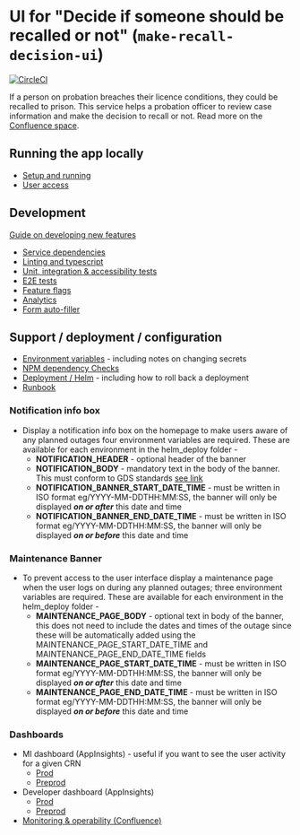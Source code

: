 # UI for "Decide if someone should be recalled or not" (`make-recall-decision-ui`)

[![CircleCI](https://dl.circleci.com/status-badge/img/gh/ministryofjustice/make-recall-decision-ui/tree/main.svg?style=svg)](https://dl.circleci.com/status-badge/redirect/gh/ministryofjustice/make-recall-decision-ui/tree/main)

If a person on probation breaches their licence conditions, they could be recalled to prison. This service helps a
probation officer to review case information and make the decision to recall or not.
Read more on the [Confluence space](https://dsdmoj.atlassian.net/wiki/spaces/MRD/overview).

## Running the app locally

* [Setup and running](./docs/setup-running.md)
* [User access](./docs/user-access.md)

## Development

[Guide on developing new features](./docs/developing-new-features.md)

* [Service dependencies](./docs/service-dependencies.md)
* [Linting and typescript](./docs/lint-typescript.md)
* [Unit, integration & accessibility tests](./docs/tests.md)
* [E2E tests](./docs/e2e-tests.md)
* [Feature flags](./docs/feature-flags.md)
* [Analytics](./docs/analytics.md)
* [Form auto-filler](./docs/autofill-forms.md)

## Support / deployment / configuration

* [Environment variables](./docs/env-vars.md) - including notes on changing secrets
* [NPM dependency Checks](./docs/npm-dependency-checks.md)
* [Deployment / Helm](./docs/helm-deploy.md) - including how to roll back a deployment
* [Runbook](./RUNBOOK.md)

### Notification info box

* Display a notification info box on the homepage to make users aware of any planned outages four environment variables
  are required. These are available for each environment in the helm_deploy folder -
    * **NOTIFICATION_HEADER** - optional header of the banner
    * **NOTIFICATION_BODY** - mandatory text in the body of the banner. This must conform to GDS
      standards [see link](https://design-system.service.gov.uk/components/notification-banner/)
    * **NOTIFICATION_BANNER_START_DATE_TIME** - must be written in ISO format eg/YYYY-MM-DDTHH:MM:SS, the banner will
      only be
      displayed **_on or after_** this date and time
    * **NOTIFICATION_BANNER_END_DATE_TIME** - must be written in ISO format eg/YYYY-MM-DDTHH:MM:SS, the banner will only
      be displayed
      **_on or before_** this date and time

### Maintenance Banner

* To prevent access to the user interface display a maintenance page when the user logs on during any planned outages;
  three environment variables are required. These are available for each environment in the helm_deploy folder -
    * **MAINTENANCE_PAGE_BODY** - optional text in body of the banner, this does not need to include the dates and times
      of the outage since these will be automatically added using the MAINTENANCE_PAGE_START_DATE_TIME and
      MAINTENANCE_PAGE_END_DATE_TIME fields
    * **MAINTENANCE_PAGE_START_DATE_TIME** - must be written in ISO format eg/YYYY-MM-DDTHH:MM:SS, the banner will only
      be displayed **_on or after_** this date and time
    * **MAINTENANCE_PAGE_END_DATE_TIME** - must be written in ISO format eg/YYYY-MM-DDTHH:MM:SS, the banner will only be
      displayed **_on or before_** this date and time

### Dashboards

* MI dashboard (AppInsights) - useful if you want to see the user activity for a given CRN
    * [Prod](https://portal.azure.com/#@nomsdigitechoutlook.onmicrosoft.com/dashboard/arm/subscriptions/a5ddf257-3b21-4ba9-a28c-ab30f751b383/resourcegroups/dashboards/providers/microsoft.portal/dashboards/302220ae-7f13-458d-9149-9c9b40cf6465)
    * [Preprod](https://portal.azure.com/#@nomsdigitechoutlook.onmicrosoft.com/dashboard/arm/subscriptions/a5ddf257-3b21-4ba9-a28c-ab30f751b383/resourcegroups/dashboards/providers/microsoft.portal/dashboards/302220ae-7f13-458d-9149-9c9b40cf656d)
* Developer dashboard (AppInsights)
    * [Prod](https://portal.azure.com/#@nomsdigitechoutlook.onmicrosoft.com/dashboard/arm/subscriptions/a5ddf257-3b21-4ba9-a28c-ab30f751b383/resourcegroups/dashboards/providers/microsoft.portal/dashboards/c920c355-b321-4048-8795-230b9c5a2728)
    * [Preprod](https://portal.azure.com/#@nomsdigitechoutlook.onmicrosoft.com/dashboard/arm/subscriptions/a5ddf257-3b21-4ba9-a28c-ab30f751b383/resourcegroups/dashboards/providers/microsoft.portal/dashboards/c920c355-b321-4048-8795-230b9c5a24b2)
* [Monitoring & operability (Confluence)](https://dsdmoj.atlassian.net/wiki/spaces/MRD/pages/3987210241/Monitoring+Operability)